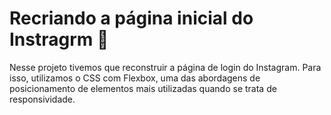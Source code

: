 # Recriando a página inicial do Instragrm :iphone:

Nesse projeto tivemos que reconstruir a página de login do Instagram. Para isso, utilizamos o CSS com Flexbox, uma das abordagens de posicionamento de elementos mais utilizadas quando se trata de responsividade.

